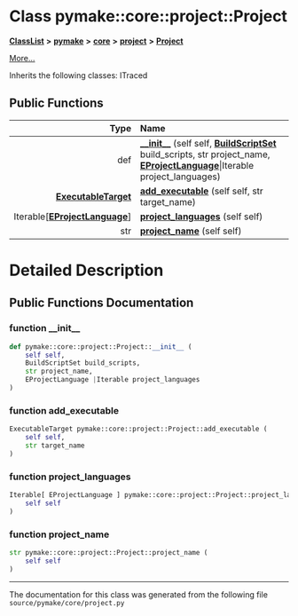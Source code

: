 
# Class pymake::core::project::Project



[**ClassList**](annotated.md) **>** [**pymake**](namespacepymake.md) **>** [**core**](namespacepymake_1_1core.md) **>** [**project**](namespacepymake_1_1core_1_1project.md) **>** [**Project**](classpymake_1_1core_1_1project_1_1Project.md)



[More...](#detailed-description)




Inherits the following classes: ITraced












## Public Functions

| Type | Name |
| ---: | :--- |
|  def | [**\_\_init\_\_**](#function-__init__) (self self, [**BuildScriptSet**](classpymake_1_1core_1_1build__script__set_1_1BuildScriptSet.md) build\_scripts, str project\_name, [**EProjectLanguage**](classpymake_1_1common_1_1project__language_1_1EProjectLanguage.md)\|Iterable project\_languages) <br> |
|  [**ExecutableTarget**](classpymake_1_1core_1_1executable__target_1_1ExecutableTarget.md) | [**add\_executable**](#function-add_executable) (self self, str target\_name) <br> |
|  Iterable[[**EProjectLanguage**](classpymake_1_1common_1_1project__language_1_1EProjectLanguage.md)] | [**project\_languages**](#function-project_languages) (self self) <br> |
|  str | [**project\_name**](#function-project_name) (self self) <br> |








# Detailed Description


 


    
## Public Functions Documentation


### function \_\_init\_\_ 


```Python
def pymake::core::project::Project::__init__ (
    self self,
    BuildScriptSet build_scripts,
    str project_name,
    EProjectLanguage |Iterable project_languages
) 
```



 


        

### function add\_executable 


```Python
ExecutableTarget pymake::core::project::Project::add_executable (
    self self,
    str target_name
) 
```



 


        

### function project\_languages 


```Python
Iterable[ EProjectLanguage ] pymake::core::project::Project::project_languages (
    self self
) 
```



 


        

### function project\_name 


```Python
str pymake::core::project::Project::project_name (
    self self
) 
```



 


        

------------------------------
The documentation for this class was generated from the following file `source/pymake/core/project.py`